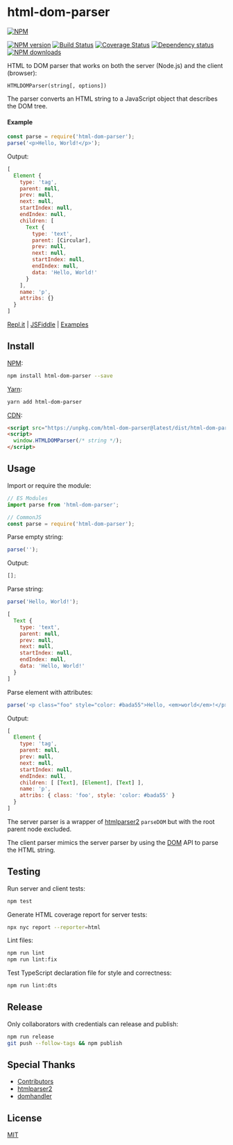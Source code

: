 # html-dom-parser

[![NPM](https://nodei.co/npm/html-dom-parser.png)](https://nodei.co/npm/html-dom-parser/)

[![NPM version](https://img.shields.io/npm/v/html-dom-parser.svg)](https://www.npmjs.com/package/html-dom-parser)
[![Build Status](https://github.com/remarkablemark/html-dom-parser/workflows/build/badge.svg?branch=master)](https://github.com/remarkablemark/html-dom-parser/actions?query=workflow%3Abuild)
[![Coverage Status](https://coveralls.io/repos/github/remarkablemark/html-dom-parser/badge.svg?branch=master)](https://coveralls.io/github/remarkablemark/html-dom-parser?branch=master)
[![Dependency status](https://david-dm.org/remarkablemark/html-dom-parser.svg)](https://david-dm.org/remarkablemark/html-dom-parser)
[![NPM downloads](https://img.shields.io/npm/dm/html-dom-parser.svg?style=flat-square)](https://www.npmjs.com/package/html-dom-parser)

HTML to DOM parser that works on both the server (Node.js) and the client (browser):

```
HTMLDOMParser(string[, options])
```

The parser converts an HTML string to a JavaScript object that describes the DOM tree.

#### Example

```js
const parse = require('html-dom-parser');
parse('<p>Hello, World!</p>');
```

Output:

```js
[
  Element {
    type: 'tag',
    parent: null,
    prev: null,
    next: null,
    startIndex: null,
    endIndex: null,
    children: [
      Text {
        type: 'text',
        parent: [Circular],
        prev: null,
        next: null,
        startIndex: null,
        endIndex: null,
        data: 'Hello, World!'
      }
    ],
    name: 'p',
    attribs: {}
  }
]
```

[Repl.it](https://repl.it/@remarkablemark/html-dom-parser) | [JSFiddle](https://jsfiddle.net/remarkablemark/ff9yg1yz/) | [Examples](https://github.com/remarkablemark/html-dom-parser/tree/master/examples)

## Install

[NPM](https://www.npmjs.com/package/html-dom-parser):

```sh
npm install html-dom-parser --save
```

[Yarn](https://yarnpkg.com/package/html-dom-parser):

```sh
yarn add html-dom-parser
```

[CDN](https://unpkg.com/html-dom-parser/):

```html
<script src="https://unpkg.com/html-dom-parser@latest/dist/html-dom-parser.min.js"></script>
<script>
  window.HTMLDOMParser(/* string */);
</script>
```

## Usage

Import or require the module:

```js
// ES Modules
import parse from 'html-dom-parser';

// CommonJS
const parse = require('html-dom-parser');
```

Parse empty string:

```js
parse('');
```

Output:

```js
[];
```

Parse string:

```js
parse('Hello, World!');
```

```js
[
  Text {
    type: 'text',
    parent: null,
    prev: null,
    next: null,
    startIndex: null,
    endIndex: null,
    data: 'Hello, World!'
  }
]
```

Parse element with attributes:

```js
parse('<p class="foo" style="color: #bada55">Hello, <em>world</em>!</p>');
```

Output:

```js
[
  Element {
    type: 'tag',
    parent: null,
    prev: null,
    next: null,
    startIndex: null,
    endIndex: null,
    children: [ [Text], [Element], [Text] ],
    name: 'p',
    attribs: { class: 'foo', style: 'color: #bada55' }
  }
]
```

The server parser is a wrapper of [htmlparser2](https://github.com/fb55/htmlparser2) `parseDOM` but with the root parent node excluded.

The client parser mimics the server parser by using the [DOM](https://developer.mozilla.org/docs/Web/API/Document_Object_Model/Introduction) API to parse the HTML string.

## Testing

Run server and client tests:

```sh
npm test
```

Generate HTML coverage report for server tests:

```sh
npx nyc report --reporter=html
```

Lint files:

```sh
npm run lint
npm run lint:fix
```

Test TypeScript declaration file for style and correctness:

```sh
npm run lint:dts
```

## Release

Only collaborators with credentials can release and publish:

```sh
npm run release
git push --follow-tags && npm publish
```

## Special Thanks

- [Contributors](https://github.com/remarkablemark/html-dom-parser/graphs/contributors)
- [htmlparser2](https://github.com/fb55/htmlparser2)
- [domhandler](https://github.com/fb55/domhandler)

## License

[MIT](https://github.com/remarkablemark/html-dom-parser/blob/master/LICENSE)
